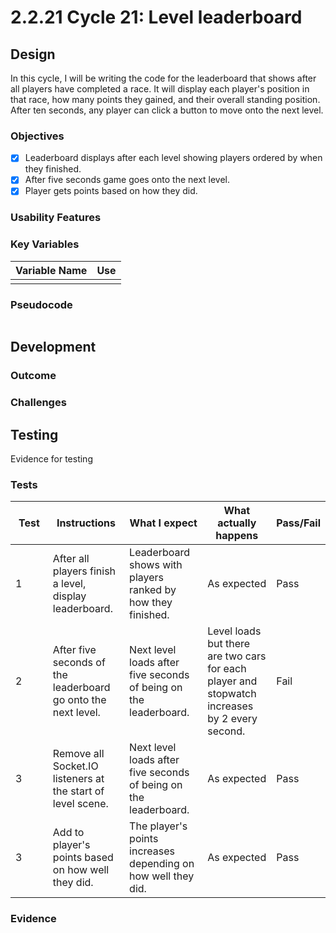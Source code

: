 # 2.2.21 Cycle 21: Level leaderboard

## Design

In this cycle, I will be writing the code for the leaderboard that shows after all players have completed a race. It will display each player's position in that race, how many points they gained, and their overall standing position. After ten seconds, any player can click a button to move onto the next level.

### Objectives

* [x] Leaderboard displays after each level showing players ordered by when they finished.
* [x] After five seconds game goes onto the next level.
* [x] Player gets points based on how they did.

### Usability Features

### Key Variables

| Variable Name | Use |
| ------------- | --- |
|               |     |

### Pseudocode

```
```

## Development

### Outcome



### Challenges



## Testing

Evidence for testing

### Tests

<table><thead><tr><th width="95">Test</th><th width="158">Instructions</th><th width="171">What I expect</th><th width="174">What actually happens</th><th>Pass/Fail</th></tr></thead><tbody><tr><td>1</td><td>After all players finish a level, display leaderboard.</td><td>Leaderboard shows with players ranked by how they finished.</td><td>As expected</td><td>Pass</td></tr><tr><td>2</td><td>After five seconds of the leaderboard go onto the next level.</td><td>Next level loads after five seconds of being on the leaderboard.</td><td>Level loads but there are two cars for each player and stopwatch increases by 2 every second.</td><td>Fail</td></tr><tr><td>3</td><td>Remove all Socket.IO listeners at the start of level scene.</td><td>Next level loads after five seconds of being on the leaderboard.</td><td>As expected</td><td>Pass</td></tr><tr><td>3</td><td>Add to player's points based on how well they did.</td><td>The player's points increases depending on how well they did.</td><td>As expected</td><td>Pass</td></tr></tbody></table>

### Evidence

